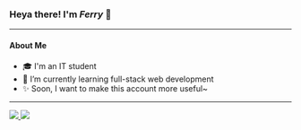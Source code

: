 ### Heya there! I'm _Ferry_ 👋
---
#### About Me
- 🎓 I'm an IT student
- 🌱 I’m currently learning full-stack web development
- ✨ Soon, I want to make this account more useful~
---

<a href="https://github.com/Raixard">
  <img src="https://github-readme-stats.vercel.app/api?username=raixard&theme=outrun&show_icons=true" />
  <img src="https://github-readme-stats.vercel.app/api/top-langs/?username=raixard&compact=true&theme=outrun" />
</a>
